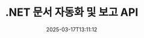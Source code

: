 ---
############################# Static ############################
layout: "landing"
date: 2025-03-17T13:11:12
draft: false

lang: ko
product: "Assembly"
product_tag: "assembly"
platform: "Net"
platform_tag: "net"

############################# Drop-down ############################
supported_platforms:
  items:
    # supported_platforms loop
    - title: ".NET"
      tag: "net"
    # supported_platforms loop
    - title: "Java"
      tag: "java"

############################# Head ############################
head_title: ".NET 문서 자동화, 조립 및 보고 생성 API"
head_description: "문서 자동화, 조립 및 보고 생성을 위한 C# .NET API. 사용자 정의 템플릿에서 PDF, Word, Excel, PPTX, HTML 및 이메일 문서를 생성합니다."

############################# Header ############################
title: ".NET 문서 자동화 및 보고 API"
description: ".NET 애플리케이션에서 템플릿을 정의하고 데이터를 병합하여 보고서를 생성합니다."
words:
  for: "용"

actions:
  main: "Nuget에서 무료 체험 다운로드"
  main_link: "https://www.nuget.org/packages/GroupDocs.Assembly"
  alt: "라이선스 관리"
  alt_link: "https://purchase.groupdocs.com/pricing/assembly/net/"
  title: "시작할 준비가 되셨나요?"
  description: "GroupDocs.Assembly의 기능을 무료로 사용해 보거나 라이선스를 요청하세요."

release:
  title: "버전 {0} 출시"
  notes: "새로운 사항 보기"
  downloads: "다운로드"
  link: "https://releases.groupdocs.com/assembly/net/"

code:
  title: "C#를 사용한 DOCX의 차트 채우기"
  more: "더 많은 예시"
  more_link: "https://github.com/groupdocs-assembly/GroupDocs.Assembly-for-.NET/"
  install: "dotnet add package GroupDocs.Assembly"
  content: |
    ```csharp {style=abap}   
    // 주 템플릿의 경로
    string template = "chart_template.docx";

    // 소스에서 관리자 생산성 데이터 검색
    DocumentTable data_table = 
        new DocumentTable("Managers.json", 1);

    // DataSourceInfo의 인스턴스를 데이터로 생성
    DataSourceInfo data 
        = new DataSourceInfo(data_table, "managers");

    // 다른 DataSourceInfo를 사용하여 차트 색상 설정
    DataSourceInfo design = 
        new DataSourceInfo("red", "color");

    // 데이터로 템플릿 채우고 출력으로 저장
    DocumentAssembler asm = new DocumentAssembler();
    asm.AssembleDocument(template, "result.docx", data, design);
    ```

############################# Overview ############################
overview:
  enable: true
  title: "GroupDocs.Assembly 개요"
  description: ".NET 솔루션으로 고급 데이터 통합과 함께 문서 생성을 자동화합니다."
  features:
    # feature loop
    - title: "C#로 문서 템플릿에 비즈니스 데이터 추가"
      content: "보고서 생성: GroupDocs.Assembly for .NET를 사용하여 JSON 또는 XML과 같은 소스에서 데이터를 쉽게 삽입할 수 있습니다."

    # feature loop
    - title: "네이티브 데이터 객체 처리"
      content: "지원되는 문서 유형에는 데이터로 자동 채울 수 있는 다이어그램, 차트, 테이블 및 목록과 같은 포함된 객체가 포함됩니다."

    # feature loop
    - title: "추가 기능"
      content: "GroupDocs.Assembly for .NET는 광범위한 사용자 정의 옵션을 제공합니다. 데이터 객체를 프로그래밍 방식으로 디자인하고, 바코드를 생성하며, URL을 통해 온라인 데이터 소스를 사용하고, 다양한 형식으로 출력을 저장합니다."

############################# Platforms ############################
platforms:
  enable: true
  title: "플랫폼 독립성"
  description: "GroupDocs.Assembly for .NET는 다음 운영 체제, 프레임워크 및 패키지 관리자와 호환됩니다."
  items:
    # platform loop
    - title: "Amazon"
      image: "amazon"
    # platform loop
    - title: "Docker"
      image: "docker"
    # platform loop
    - title: "Azure"
      image: "azure"
    # platform loop
    - title: "VS Code"
      image: "vs_code"
    # platform loop
    - title: "ReSharper"
      image: "resharper"
    # platform loop
    - title: "macOS"
      image: "finder"
    # platform loop
    - title: "Linux"
      image: "linux"
    # platform loop
    - title: "NuGet"
      image: "nuget"

############################# File formats ############################
formats:
  enable: true
  title: "지원하는 파일 형식"
  description: |
    GroupDocs.Assembly for .NET는 다음 [파일 형식](https://docs.groupdocs.com/assembly/net/supported-document-formats/)을 처리할 수 있습니다.
  groups:
    # group loop
    - color: "green"
      content: |
        ### Microsoft Office 형식
        * **Word:**  DOCX, DOC, DOCM, DOT, DOTX, DOTM, RTF, WordprocessingML
        * **Excel:** XLSX, XLS, XLSM, XLSB, XLTM, XLT, XLTM, XLTX, SpreadsheetML
        * **PowerPoint:** PPT, PPTX, PPTM, PPS, PPSX, PPSM, POTM, POTX
    # group loop
    - color: "blue"
      content: |
        ### 이미지 및 기타 형식
        * **휴대용:** PDF
        * **이미지:** SVG, TIFF
        * **기타 오피스 형식:** ODT, OTT, OTS, ODS, ODP, OTP
      # group loop
    - color: "red"
      content: |
        ### 기타 형식
        * **웹:** HTML, MHTML
        * **이메일:** EML, MSG, EMLX
        * **기타:** EPUB, MD

############################# Features ############################
features:
  enable: true
  title: "GroupDocs.Assembly 기능"
  description: "고급 데이터 모델을 사용하여 문서 및 보고서를 생성합니다."

  items:
    # feature loop
    - icon: "preview"
      title: "고급 데이터 표현"
      content: "차트, 목록, 테이블, 이미지 등 다양한 데이터 객체를 지원합니다."

    # feature loop
    - icon: "manipulate"
      title: "데이터 조작"
      content: "데이터를 효과적으로 형식화하고 표시하기 위해 수식 및 순차 작업을 적용합니다."

    # feature loop
    - icon: "two_pages"
      title: "지원되는 형식의 폭넓은 범위"
      content: "템플릿 또는 출력 파일을 위해 모든 일반 문서 형식과 원활하게 작업합니다."

    # feature loop
    - icon: "document_settings"
      title: "풍부한 템플릿 마크업"
      content: "템플릿에 서수, 기수 및 알파벳 숫자 형식을 활용합니다."

    # feature loop
    - icon: "text"
      title: "바코드 삽입"
      content: "바코드 이미지를 동적으로 생성하고 문서에 삽입합니다."

    # feature loop
    - icon: "add"
      title: "데이터 형식 지정"
      content: "템플릿에서 대문자, 소문자, 대문자 첫 글자 등의 스타일로 문자열을 형식화합니다."

    # feature loop
    - icon: "manipulate"
      title: "문서 콘텐츠 조작"
      content: "외부 문서에서 콘텐츠를 동적으로 삽입하여 보고서를 생성합니다."

    # feature loop
    - icon: "convert"
      title: "여러 형식으로 저장"
      content: "파일 확장자나 자세한 구성 설정을 사용하여 출력 파일 형식을 지정합니다."

    # feature loop
    - icon: "update"
      title: "유연한 데이터 처리"
      content: "Base64 인코딩된 바이트를 사용하여 동적으로 이미지 및 문서를 삽입합니다."

############################# Code samples ############################
code_samples:
  enable: true
  title: "코드 샘플"
  description: "일반적인 GroupDocs.Assembly 작업을 위한 코드 스니펫."
  items:
    # code sample loop
    - title: "Microsoft Word 문서의 글머리 목록"
      content: |
        [글머리 목록](https://docs.groupdocs.com/assembly/net/bulleted-list-in-word-processing-document/)은 비즈니스 데이터를 제공하는 일반적인 방법입니다. 다음은 GroupDocs.Assembly를 사용하여 Word 문서에 목록을 추가하는 예입니다.
        {{< landing/code title="문서에 목록 채우기">}}
        ```csharp {style=abap}
        // 문서 페이지에 이 템플릿을 삽입하세요:
        // 관리자의 성과 지표
        // . <<foreach [in products]>><<[ProductName]>>
        // <</foreach>>

        // 템플릿 경로 지정
        string template = "Bulleted List Template.docx";

        // 출력 파일 경로 설정
        string result = "Result Report.docx"

        // JSON 소스에서 관리자 데이터를 가져옵니다
        JsonDataSource dataSource = new JsonDataSource("Report data.json");
        DataSourceInfo data = new DataSourceInfo(dataSource, "managers")

        // 채워진 데이터로 보고서를 생성합니다
        DocumentAssembler assembler = new DocumentAssembler();
        assembler.AssembleDocument(template, result, data);
        ```
        {{< /landing/code >}}
    # code sample loop
    - title: "PPTX 프리젠테이션의 원형 차트"
      content: |
        템플릿과 XML 데이터를 사용하여 [원형 차트](https://docs.groupdocs.com/assembly/net/pie-chart-in-presentation-document/)를 생성할 수 있습니다. 시각적으로 매력적인 데이터 표현으로 보고서를 더욱 향상시킵니다.
        {{< landing/code title="원형 차트로 데이터 표현하기">}}
        ```csharp {style=abap}
        // 프레젠테이션에 차트 제목 템플릿 추가:
        // 고객 수익 <<foreach [in customers]>> 
        // <<x [CustomerName]>>

        // 차트 데이터 템플릿도 포함하세요:
        // Total Order Price<<foreach [in customers]>> 
        // <<x [CustomerName]>>

        // 차트 템플릿 경로 지정
        string template = "Pie Chart Template.pptx";

        // 출력 파일 경로 설정
        string result = "Result Report.pptx"

        // XML 소스에서 고객 데이터를 가져옵니다
        JsonDataSource dataSource = new JsonDataSource("Chart data.xml");
        DataSourceInfo data = new DataSourceInfo(dataSource, "customers")

        // 차트를 생성하고 결과를 저장합니다
        DocumentAssembler assembler = new DocumentAssembler();
        assembler.AssembleDocument(template, result, data);
        ```
        {{< /landing/code >}}

---